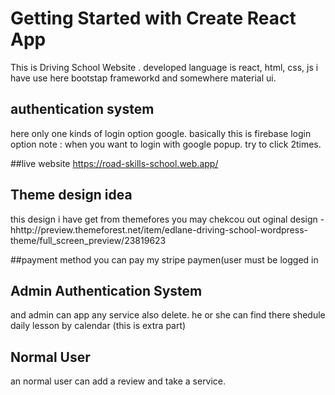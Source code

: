 # Getting Started with Create React App
This is Driving School Website . developed language is react, html, css, js
i have use here bootstap frameworkd and somewhere material ui.

## authentication system
here only one kinds of login option google.
basically this is firebase login option
note : when you want to login with google popup. try to click 2times.

##live website
https://road-skills-school.web.app/

## Theme design idea
this design i have get from themefores 
you may chekcou out oginal design - hhttp://preview.themeforest.net/item/edlane-driving-school-wordpress-theme/full_screen_preview/23819623

##payment method 
you can pay my stripe paymen(user must be logged in

## Admin Authentication System
and admin can app any service also delete.
he or she can find there shedule daily lesson by calendar (this is extra part)

## Normal User
an normal user can add a review and take a service.
